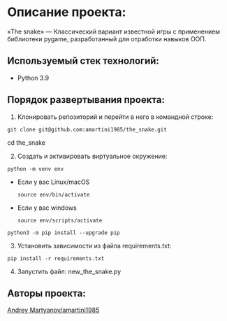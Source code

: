 # Описание проекта:

«The snake» — Классический вариант известной игры с применением библиотеки pygame, разработанный для отработки навыков ООП.

## Используемый стек технологий:
- Python 3.9

## Порядок развертывания проекта:
1) Клонировать репозиторий и перейти в него в командной строке:

```
git clone git@github.com:amartini1985/the_snake.git
```

cd the_snake

2) Cоздать и активировать виртуальное окружение:

```
python -m venv env
```

* Если у вас Linux/macOS

    ```
    source env/bin/activate
    ```

* Если у вас windows

    ```
    source env/scripts/activate
    ```

```
python3 -m pip install --upgrade pip
```

3) Установить зависимости из файла requirements.txt:

```
pip install -r requirements.txt
```
4) Запустить файл: new_the_snake.py

## Авторы проекта:
[Andrey Martyanov/amartini1985](https://github.com/amartini1985)

